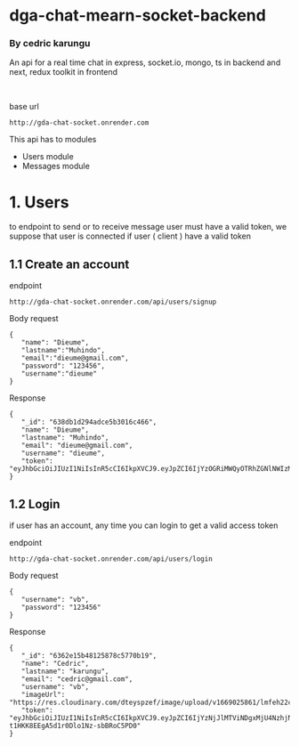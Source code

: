 # dga-chat-mearn-socket-backend

### By cedric karungu

An api for a real time chat in express, socket.io, mongo, ts in backend and next, redux toolkit in frontend

<br>

base url

```
http://gda-chat-socket.onrender.com
```

This api has to modules

- Users module
- Messages module

# 1. Users

to endpoint to send or to receive message user must have a valid token, we suppose that user is connected if user ( client ) have a valid token

## 1.1 Create an account

endpoint

```
http://gda-chat-socket.onrender.com/api/users/signup
```

Body request

```
{
   "name": "Dieume",
   "lastname":"Muhindo",
   "email":"dieume@gmail.com",
   "password": "123456",
   "username":"dieume"
}
```

Response

```
{
   "_id": "638db1d294adce5b3016c466",
   "name": "Dieume",
   "lastname": "Muhindo",
   "email": "dieume@gmail.com",
   "username": "dieume",
   "token": "eyJhbGciOiJIUzI1NiIsInR5cCI6IkpXVCJ9.eyJpZCI6IjYzOGRiMWQyOTRhZGNlNWIzMDE2YzQ2NiIsImlhdCI6MTY3MDIzMDQ4MiwiZXhwIjoxNjcwMzE2ODgyfQ.LLepTCWyHexlC2nvWzFSvvfI6oOcsDJh_Yec08pbYkU"
}
```

## 1.2 Login

if user has an account, any time you can login to get a valid access token

endpoint

```
http://gda-chat-socket.onrender.com/api/users/login
```

Body request

```
{
   "username": "vb",
   "password": "123456"
}
```

Response

```
{
   "_id": "6362e15b48125878c5770b19",
   "name": "Cedric",
   "lastname": "karungu",
   "email": "cedric@gmail.com",
   "username": "vb",
   "imageUrl": "https://res.cloudinary.com/dteyspzef/image/upload/v1669025861/lmfeh22cbkyudcfv7mml.jpg",
   "token": "eyJhbGciOiJIUzI1NiIsInR5cCI6IkpXVCJ9.eyJpZCI6IjYzNjJlMTViNDgxMjU4NzhjNTc3MGIxOSIsImlhdCI6MTY3MDIzMDcyMiwiZXhwIjoxNjcwMzE3MTIyfQ.8Uzdw3H2J1-t1HKK8EEgA5d1r0Dlo1Nz-sbBRoC5PD0"
}
```
